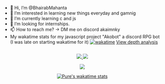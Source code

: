 - 👋 Hi, I’m @BhairabMahanta
- 👀 I’m interested in learning new things everyday and gamnig    
- 🌱 I’m currently learning c and js
- 💞️ I’m looking for internships.
- 📫 How to reach me? -> DM me on discord akaimnky
- My wakatime stats for my javascript project "Akobot" a discord RPG bot (I was late on starting wakatime for it)
[<a href="https://wakatime.com/badge/user/018ce8da-6f27-49d4-a064-f0ad4bd15640/project/018ce8dc-5c64-460d-bfe2-469aa1d12f15"><img src="https://wakatime.com/badge/user/018ce8da-6f27-49d4-a064-f0ad4bd15640/project/018ce8dc-5c64-460d-bfe2-469aa1d12f15.svg" alt="wakatime"></a>](https://wakatime.com/badge/user/018ce8da-6f27-49d4-a064-f0ad4bd15640/project/018ce8dc-5c64-460d-bfe2-469aa1d12f15.svg)
[View depth analysis](https://wakatime.com/@018ce8da-6f27-49d4-a064-f0ad4bd15640/projects/mygczuchei?start=2024-01-05&end=2024-01-11)
## 
<p align = "center">
<a href="https://github.com/BhairabMahanta/github-readme-stats">
  <img src="https://github-readme-stats.vercel.app/api?username=BhairabMahanta&show_icons=true&layout=compact&theme=tokyonight"
    media="(prefers-color-scheme: tokyonight)"
  />
</a>
<a href="https://github-readme-streak-stats.herokuapp.com/?user=BhairabMahanta&theme=algolia">
  <img src="https://github-readme-streak-stats.herokuapp.com/?user=BhairabMahanta&theme=algolia&count-private=true&v=2" />
</a>

</p>
<p align = "center">
<a href = "https://github.com/BhairabMahanta/github-readme-stats)">
<img src="https://github-readme-stats.vercel.app/api/top-langs/?username=BhairabMahanta&show_icons=true&layout=donut&theme=tokyonight" /> </a>
</p>
<p align="center">    
      <a href="https://github-readme-stats.vercel.app/api/wakatime?username=Akaimnky&layout=compact&theme=react&hide_border=true&bg_color=0D1117&v=2">
          <img alt="Pure's wakatime stats" src="https://github-readme-stats.vercel.app/api/wakatime?username=Akaimnky&show_icons=true&layout=compact&theme=tokyonight"
    media="(prefers-color-scheme: tokyonight)"
  />
      </a>
    </p>

<!---
BhairabMahanta/BhairabMahanta is a ✨ special ✨ repository because its `README.md` (this file) appears on your GitHub profile.
You can click the Preview link to take a look at your changes.
--->
